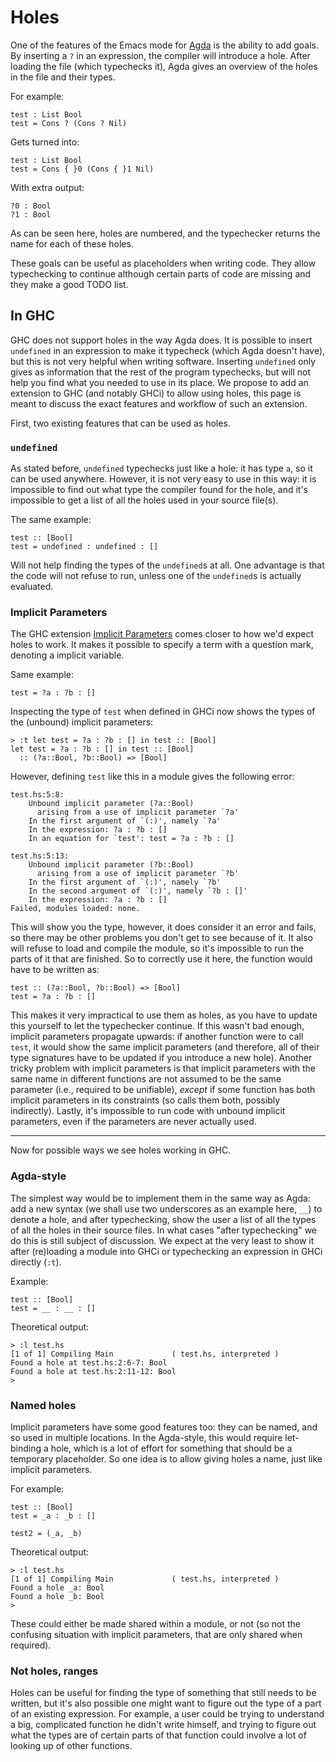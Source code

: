 # Holes



One of the features of the Emacs mode for [
Agda](http://wiki.portal.chalmers.se/agda/pmwiki.php) is the ability to add goals. By inserting a `?` in an expression, the compiler will introduce a hole. After loading the file (which typechecks it), Agda gives an overview of the holes in the file and their types.



For example:


```wiki
test : List Bool
test = Cons ? (Cons ? Nil)
```


Gets turned into:


```wiki
test : List Bool
test = Cons { }0 (Cons { }1 Nil)
```


With extra output:


```wiki
?0 : Bool
?1 : Bool
```


As can be seen here, holes are numbered, and the typechecker returns the name for each of these holes.



These goals can be useful as placeholders when writing code. They allow typechecking to continue although certain parts of code are missing and they make a good TODO list.


## In GHC



GHC does not support holes in the way Agda does. It is possible to insert `undefined` in an expression to make it typecheck (which Agda doesn't have), but this is not very helpful when writing software. Inserting `undefined` only gives as information that the rest of the program typechecks, but will not help you find what you needed to use in its place. We propose to add an extension to GHC (and notably GHCi) to allow using holes, this page is meant to discuss the exact features and workflow of such an extension.



First, two existing features that can be used as holes.


### `undefined`



As stated before, `undefined` typechecks just like a hole: it has type `a`, so it can be used anywhere. However, it is not very easy to use in this way: it is impossible to find out what type the compiler found for the hole, and it's impossible to get a list of all the holes used in your source file(s).



The same example:


```wiki
test :: [Bool]
test = undefined : undefined : []
```


Will not help finding the types of the `undefined`s at all. One advantage is that the code will not refuse to run, unless one of the `undefined`s is actually evaluated.


### Implicit Parameters



The GHC extension [Implicit Parameters](http://www.haskell.org/ghc/docs/latest/html/users_guide/other-type-extensions.html#implicit-parameters) comes closer to how we'd expect holes to work. It makes it possible to specify a term with a question mark, denoting a implicit variable.



Same example:


```wiki
test = ?a : ?b : []
```


Inspecting the type of `test` when defined in GHCi now shows the types of the (unbound) implicit parameters:


```wiki
> :t let test = ?a : ?b : [] in test :: [Bool]
let test = ?a : ?b : [] in test :: [Bool]
  :: (?a::Bool, ?b::Bool) => [Bool]
```


However, defining `test` like this in a module gives the following error:


```wiki
test.hs:5:8:
    Unbound implicit parameter (?a::Bool)
      arising from a use of implicit parameter `?a'
    In the first argument of `(:)', namely `?a'
    In the expression: ?a : ?b : []
    In an equation for `test': test = ?a : ?b : []

test.hs:5:13:
    Unbound implicit parameter (?b::Bool)
      arising from a use of implicit parameter `?b'
    In the first argument of `(:)', namely `?b'
    In the second argument of `(:)', namely `?b : []'
    In the expression: ?a : ?b : []
Failed, modules loaded: none.
```


This will show you the type, however, it does consider it an error and fails, so there may be other problems you don't get to see because of it. It also will refuse to load and compile the module, so it's impossible to run the parts of it that are finished. So to correctly use it here, the function would have to be written as:


```wiki
test :: (?a::Bool, ?b::Bool) => [Bool]
test = ?a : ?b : []
```


This makes it very impractical to use them as holes, as you have to update this yourself to let the typechecker continue. If this wasn't bad enough, implicit parameters propagate upwards: if another function were to call `test`, it would show the same implicit parameters (and therefore, all of their type signatures have to be updated if you introduce a new hole). Another tricky problem with implicit parameters is that implicit parameters with the same name in different functions are not assumed to be the same parameter (i.e., required to be unifiable), *except* if some function has both implicit parameters in its constraints (so calls them both, possibly indirectly). Lastly, it's impossible to run code with unbound implicit parameters, even if the parameters are never actually used.


---



Now for possible ways we see holes working in GHC.


### Agda-style



The simplest way would be to implement them in the same way as Agda: add a new syntax (we shall use two underscores as an example here, `__`) to denote a hole, and after typechecking, show the user a list of all the types of all the holes in their source files. In what cases "after typechecking" we do this is still subject of discussion. We expect at the very least to show it after (re)loading a module into GHCi or typechecking an expression in GHCi directly (`:t`).



Example:


```wiki
test :: [Bool]
test = __ : __ : []
```


Theoretical output:


```wiki
> :l test.hs
[1 of 1] Compiling Main             ( test.hs, interpreted )
Found a hole at test.hs:2:6-7: Bool
Found a hole at test.hs:2:11-12: Bool
> 
```

### Named holes



Implicit parameters have some good features too: they can be named, and so used in multiple locations. In the Agda-style, this would require let-binding a hole, which is a lot of effort for something that should be a temporary placeholder. So one idea is to allow giving holes a name, just like implicit parameters.



For example:


```wiki
test :: [Bool]
test = _a : _b : []

test2 = (_a, _b)
```


Theoretical output:


```wiki
> :l test.hs
[1 of 1] Compiling Main             ( test.hs, interpreted )
Found a hole _a: Bool
Found a hole _b: Bool
> 
```


These could either be made shared within a module, or not (so not the confusing situation with implicit parameters, that are only shared when required).


### Not holes, ranges



Holes can be useful for finding the type of something that still needs to be written, but it's also possible one might want to figure out the type of a part of an existing expression. For example, a user could be trying to understand a big, complicated function he didn't write himself, and trying to figure out what the types are of certain parts of that function could involve a lot of looking up of other functions.


